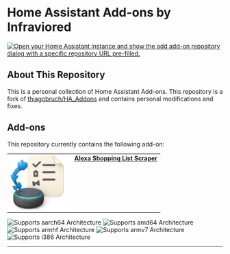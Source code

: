 # Home Assistant Add-ons by Infraviored

[![Open your Home Assistant instance and show the add add-on repository dialog with a specific repository URL pre-filled.](https://my.home-assistant.io/badges/supervisor_add_addon_repository.svg)](https://my.home-assistant.io/redirect/supervisor_add_addon_repository/?repository_url=https%3A%2F%2Fgithub.com%2FInfraviored%2Falexa_list_ha_import)

## About This Repository

This is a personal collection of Home Assistant Add-ons. This repository is a fork of [thiagobruch/HA_Addons](https://github.com/thiagobruch/HA_Addons) and contains personal modifications and fixes.

## Add-ons

This repository currently contains the following add-on:

<table style="border: none; border-collapse: collapse;">
  <tr>
    <td style="border: none; padding-right: 15px;"><img src="alexa_shopping_list_scraper/logo.png" alt="Alexa Shopping List Scraper Logo" width="128" height="128"></td>
    <td style="border: none; vertical-align: top;"><strong><a href="https://github.com/Infraviored/alexa_list_ha_import/tree/main/alexa_shopping_list_scraper/README.md">Alexa Shopping List Scraper</a></strong></td>
  </tr>
</table>

  ![Supports aarch64 Architecture][aarch64-shield]
  ![Supports amd64 Architecture][amd64-shield]
  ![Supports armhf Architecture][armhf-shield]
  ![Supports armv7 Architecture][armv7-shield]
  ![Supports i386 Architecture][i386-shield]

---

<!--
Developer Notes:
- While developing, comment out the 'image' key from 'example/config.yaml' to make the supervisor build the addon. Remember to re-enable it before pushing changes.
- When merging to the 'main' branch, a new build will be triggered. Ensure the 'version' in 'config.yaml' and the 'CHANGELOG.md' are updated.
- The first build might require setting the image configuration on the GitHub container registry to public and adjusting GitHub Actions permissions (Settings > Actions > General > Workflow > Read & Write).
- Adjust the 'image' key in 'config.yaml' to point to your username.
- The 'slug' key in 'config.yaml' should match the add-on's directory name.
- Update all keys/URLs pointing to the original repository to your fork.
- Share your repository on the Home Assistant forums!
-->

[aarch64-shield]: https://img.shields.io/badge/aarch64-yes-green.svg
[amd64-shield]: https://img.shields.io/badge/amd64-yes-green.svg
[armhf-shield]: https://img.shields.io/badge/armhf-yes-green.svg
[armv7-shield]: https://img.shields.io/badge/armv7-yes-green.svg
[i386-shield]: https://img.shields.io/badge/i386-yes-green.svg
